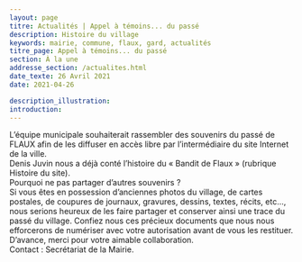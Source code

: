 ```yaml
---
layout: page
titre: Actualités | Appel à témoins... du passé
description: Histoire du village
keywords: mairie, commune, flaux, gard, actualités
titre_page: Appel à témoins... du passé
section: À la une
addresse_section: /actualites.html
date_texte: 26 Avril 2021
date: 2021-04-26

description_illustration: 
introduction: 
---
```



L’équipe municipale souhaiterait rassembler des souvenirs du passé de FLAUX afin de les diffuser en accès libre par l’intermédiaire du site Internet de la ville.<br>
Denis Juvin nous a déjà conté l’histoire du « Bandit de Flaux » (rubrique Histoire du site).<br>
Pourquoi ne pas partager d’autres souvenirs ?<br>
Si vous êtes en possession d’anciennes photos du village, de cartes postales, de coupures de journaux, gravures, dessins, textes, récits, etc..., nous serions heureux de les faire partager et conserver ainsi une trace du passé du village.
Confiez nous ces précieux documents que nous nous efforcerons de numériser avec votre autorisation avant de vous les restituer. D’avance, merci pour votre aimable collaboration.<br>
Contact : Secrétariat de la Mairie.
